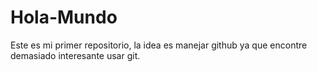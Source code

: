 # Hola-Mundo
Este es mi primer repositorio, la idea es manejar github ya que encontre demasiado interesante usar git.
